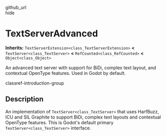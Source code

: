 github\_url  
hide

# TextServerAdvanced

**Inherits:** `TextServerExtension<class_TextServerExtension>` **&lt;**
`TextServer<class_TextServer>` **&lt;** `RefCounted<class_RefCounted>`
**&lt;** `Object<class_Object>`

An advanced text server with support for BiDi, complex text layout, and
contextual OpenType features. Used in Godot by default.

classref-introduction-group

## Description

An implementation of `TextServer<class_TextServer>` that uses HarfBuzz,
ICU and SIL Graphite to support BiDi, complex text layouts and
contextual OpenType features. This is Godot's default primary
`TextServer<class_TextServer>` interface.
